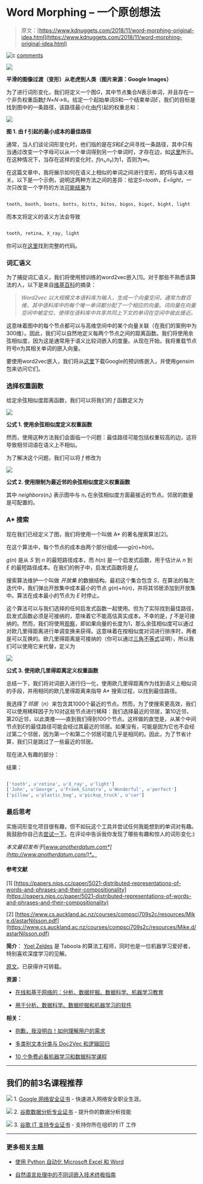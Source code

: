 # Word Morphing – 一个原创想法

> 原文：[https://www.kdnuggets.com/2018/11/word-morphing-original-idea.html](https://www.kdnuggets.com/2018/11/word-morphing-original-idea.html)

![c](../Images/3d9c022da2d331bb56691a9617b91b90.png) [comments](#comments)

![](../Images/cd297b34131042afd6e7c13b51c5d6c5.png)

**平滑的图像过渡（变形）从老虎到人类（图片来源：Google Images）**

为了进行词形变化，我们将定义一个图*G*，其中节点集合*N*表示单词，并且存在一个非负权重函数*f*:*N*×*N*→ℝ。给定一个起始单词*S*和一个结束单词*E*，我们的目标是找到图中的一条路径，该路径最小化由*f*引起的权重总和：

![](../Images/b5e754c708acf0ba033ea289c94eecea.png)

**图 1\. 由 f 引起的最小成本的最佳路径**

通常，当人们谈论词形变化时，他们指的是在*S*和*E*之间寻找一条路径，其中只有当通过改变一个字母可以从一个单词得到另一个单词时，才存在边，如[这里](http://wordmorph.sarangconsulting.com/faq.php#1.2)所示。在这种情况下，当存在这样的变化时，*f*(*n*₁,*n*₂)为1，否则为∞。

在这篇文章中，我将展示如何在语义上相似的单词之间进行变形，即*f*将与语义相关。以下是一个示例，说明这两种方法之间的差异：给定*S*=*tooth*，*E*=*light*，一次只改变一个字符的方法[可能结果](http://wordmorph.sarangconsulting.com/?source=tooth&target=light&submit=MORPH+WORDS)为

```py

tooth, booth, boots, botts, bitts, bitos, bigos, bigot, bight, light

```

而本文将定义的语义方法会导致

```py

tooth, retina, X_ray, light

```

你可以在[这里](https://github.com/yoel-zeldes/yoel-zeldes.github.io/blob/source/content/word%20morph/word-morph.ipynb)找到完整的代码。

### 词汇语义

为了捕捉词汇语义，我们将使用预训练的word2vec嵌入[1]。对于那些不熟悉该算法的人，以下是来自[维基百科](https://en.wikipedia.org/wiki/Word2vec)的摘录：

> *Word2vec 以大规模文本语料库为输入，生成一个向量空间，通常为数百维，其中语料库中的每个唯一单词都分配了一个相应的向量。词向量在向量空间中被定位，使得在语料库中共享共同上下文的单词在空间中彼此接近。*

这意味着图中的每个节点都可以与高维空间中的某个向量关联（在我们的案例中为300维）。因此，我们可以自然地定义每两个节点之间的距离函数。我们将使用余弦相似度，因为这是通常用于语义比较词嵌入的度量。从现在开始，我将重载节点符号*n*为其相关单词的嵌入向量。

要使用word2vec嵌入，我们将从[这里](https://drive.google.com/uc?id=0B7XkCwpI5KDYNlNUTTlSS21pQmM&export=download)下载Google的预训练嵌入，并使用gensim包来访问它们。

### 选择权重函数

给定余弦相似度距离函数，我们可以将我们的 *f* 函数定义为

![](../Images/7e5a1b6ec3fde71bcafae3c9aab28ff2.png)

**公式 1\. 使用余弦相似度定义权重函数**

然而，使用这种方法我们会面临一个问题：最佳路径可能包括权重较高的边，这将导致相邻词语在语义上不相似。

为了解决这个问题，我们可以将 *f* 修改为

![](../Images/622a2118ff10d8ce666ebffe4d32857d.png)

**公式 2\. 使用限制为最近邻的余弦相似度定义权重函数**

其中 *neighbors*(*n*₁) 表示图中与 *n*₁ 在余弦相似度方面最接近的节点。邻居的数量是可配置的。

### A* 搜索

现在我们已经定义了图，我们将使用一个叫做 A* 的著名搜索算法[2]。

在这个算法中，每个节点的成本由两个部分组成——*g*(*n*)+*h*(*n*)。

*g*(*n*) 是从 *S* 到 *n* 的最短路径成本，而 *h*(*n*) 是一个启发式函数，用于估计从 *n* 到 *E* 的最短路径成本。在我们的例子中，启发式函数将是 *f*。

搜索算法维护一个叫做 *开放集* 的数据结构。最初这个集合包含 *S*，在算法的每次迭代中，我们弹出开放集中成本最小的节点 *g*(*n*)+*h*(*n*)，并将其邻居添加到开放集中。算法在成本最小的节点为 *E* 时停止。

这个算法可以与我们选择的任何启发式函数一起使用。但为了实际找到最佳路径，启发式函数必须是可接纳的，意味着它不能高估真实成本。不幸的是，*f* 不是可接纳的。然而，我们将使用[观察](https://en.wikipedia.org/wiki/Cosine_similarity#Properties)，即如果向量的长度为1，那么余弦相似度可以通过对欧几里得距离进行单调变换来获得。这意味着在按相似度对词进行排序时，两者是可以互换的。欧几里得距离是可接纳的（你可以通过[三角不等式](https://en.wikipedia.org/wiki/Triangle_inequality)证明），所以我们可以使用它来代替，定义为

![](../Images/68bdd4f48324c0afc88eb1f153e958a4.png)

**公式 3\. 使用欧几里得距离定义权重函数**

总结一下，我们将对词嵌入进行归一化，使用欧几里得距离作为找到语义上相似词的手段，并用相同的欧几里得距离来指导 A* 搜索过程，以找到最佳路径。

我选择了*邻居*（*n*）来包含其1000个最近的节点。然而，为了使搜索更高效，我们可以使用稀释因子为10对这些节点进行稀释：我们选择最近的邻居，第10近邻，第20近邻，以此类推——直到我们得到100个节点。这样做的直觉是，从某个中间节点到*E*的最佳路径可能会经过其最近的邻居。如果没有，可能是因为它也不会经过第二个邻居，因为第一个和第二个邻居可能几乎是相同的。因此，为了节省计算，我们只是跳过了一些最近的邻居。

现在进入有趣的部分：

结果：

```py

['tooth', u'retina', u'X_ray', u'light']
['John', u'George', u'Frank_Sinatra', u'Wonderful', u'perfect']
['pillow', u'plastic_bag', u'pickup_truck', u'car']

```

### 最后思考

实施词形变化项目很有趣，但不如玩这个工具并尝试任何我能想到的单词对有趣。我鼓励你自己去[尝试一下](https://github.com/yoel-zeldes/yoel-zeldes.github.io/blob/source/content/word%20morph/word-morph.ipynb)。在评论中告诉我你发现了哪些有趣和惊人的词形变化:)

*本文最初发布于*[*www.anotherdatum.com*](http://www.anotherdatum.com/)*。*

#### 参考文献

[1] [https://papers.nips.cc/paper/5021-distributed-representations-of-words-and-phrases-and-their-compositionality](https://papers.nips.cc/paper/5021-distributed-representations-of-words-and-phrases-and-their-compositionality)

[2] [https://www.cs.auckland.ac.nz/courses/compsci709s2c/resources/Mike.d/astarNilsson.pdf](https://www.cs.auckland.ac.nz/courses/compsci709s2c/resources/Mike.d/astarNilsson.pdf)

**简介**： [Yoel Zeldes](https://medium.com/@yoelzeldes) 是 Taboola 的算法工程师，同时也是一位机器学习爱好者，特别喜欢深度学习的见解。

[原文](https://towardsdatascience.com/word-morphing-9f87ee577775)。已获得许可转载。

**资源：**

+   [在线和基于网络的：分析、数据挖掘、数据科学、机器学习教育](https://www.kdnuggets.com/education/online.html)

+   [用于分析、数据科学、数据挖掘和机器学习的软件](https://www.kdnuggets.com/software/index.html)

**相关：**

+   [抱歉，我没明白！如何理解用户的需求](https://www.kdnuggets.com/2018/11/sorry-understand-what-users-want.html)

+   [多类别文本分类与 Doc2Vec 和逻辑回归](https://www.kdnuggets.com/2018/11/multi-class-text-classification-doc2vec-logistic-regression.html)

+   [10 个免费必看机器学习和数据科学课程](https://www.kdnuggets.com/2018/11/10-free-must-see-courses-machine-learning-data-science.html)

* * *

## 我们的前3名课程推荐

![](../Images/0244c01ba9267c002ef39d4907e0b8fb.png) 1\. [Google 网络安全证书](https://www.kdnuggets.com/google-cybersecurity) - 快速进入网络安全职业生涯。

![](../Images/e225c49c3c91745821c8c0368bf04711.png) 2\. [谷歌数据分析专业证书](https://www.kdnuggets.com/google-data-analytics) - 提升你的数据分析技能

![](../Images/0244c01ba9267c002ef39d4907e0b8fb.png) 3\. [谷歌 IT 支持专业证书](https://www.kdnuggets.com/google-itsupport) - 支持你所在组织的 IT 工作

* * *

### 更多相关主题

+   [使用 Python 自动化 Microsoft Excel 和 Word](https://www.kdnuggets.com/2021/08/automate-microsoft-excel-word-python.html)

+   [自然语言处理中的不同词嵌入技术终极指南](https://www.kdnuggets.com/2021/11/guide-word-embedding-techniques-nlp.html)
